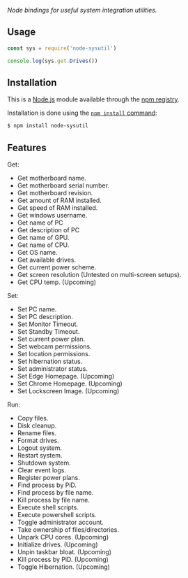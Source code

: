 *Node bindings for useful system integration utilities.*

## Usage

```js
const sys = require('node-sysutil')

console.log(sys.get.Drives())
```

## Installation

This is a [Node.js](https://nodejs.org/en/) module available through the
[npm registry](https://www.npmjs.com/).

Installation is done using the
[`npm install` command](https://docs.npmjs.com/getting-started/installing-npm-packages-locally):

```bash
$ npm install node-sysutil
```

## Features
Get:
* Get motherboard name.
* Get motherboard serial number.
* Get motherboard revision.
* Get amount of RAM installed.
* Get speed of RAM installed.
* Get windows username.
* Get name of PC
* Get description of PC
* Get name of GPU.
* Get name of CPU.
* Get OS name.
* Get available drives.
* Get current power scheme.
* Get screen resolution (Untested on multi-screen setups).
* Get CPU temp. (Upcoming)

Set: 
* Set PC name.
* Set PC description.
* Set Monitor Timeout.
* Set Standby Timeout.
* Set current power plan.
* Set webcam permissions.
* Set location permissions.
* Set hibernation status.
* Set administrator status.
* Set Edge Homepage. (Upcoming)
* Set Chrome Homepage. (Upcoming)
* Set Lockscreen Image. (Upcoming)

Run:
* Copy files.
* Disk cleanup.
* Rename files.
* Format drives.
* Logout system.
* Restart system.
* Shutdown system.
* Clear event logs.
* Register power plans.
* Find process by PiD.
* Find process by file name.
* Kill process by file name.
* Execute shell scripts.
* Execute powershell scripts.
* Toggle administrator account.
* Take ownership of files/directories.
* Unpark CPU cores. (Upcoming)
* Initialize drives. (Upcoming)
* Unpin taskbar bloat. (Upcoming)
* Kill process by PiD. (Upcoming)
* Toggle Hibernation. (Upcoming)
